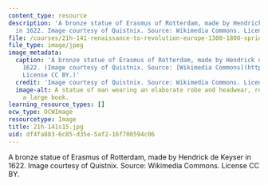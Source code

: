 ```yaml
---
content_type: resource
description: 'A bronze statue of Erasmus of Rotterdam, made by Hendrick de Keyser
  in 1622. Image courtesy of Quistnix. Source: Wikimedia Commons. License CC BY.'
file: /courses/21h-141-renaissance-to-revolution-europe-1300-1800-spring-2015/df4fa8836c85d35e5af216f706594c06_21h-141s15.jpg
file_type: image/jpeg
image_metadata:
  caption: 'A bronze statue of Erasmus of Rotterdam, made by Hendrick de Keyser in
    1622. (Image courtesy of Quistnix. Source: [Wikimedia Commons](https://commons.wikimedia.org/wiki/File:Rotterdam_standbeeld_Erasmus.jpg).
    License CC BY.)'
  credit: 'Image courtesy of Quistnix. Source: Wikimedia Commons. License CC BY.'
  image-alt: A statue of man wearing an elaborate robe and headwear, reading from
    a large book.
learning_resource_types: []
ocw_type: OCWImage
resourcetype: Image
title: 21h-141s15.jpg
uid: df4fa883-6c85-d35e-5af2-16f706594c06
---
```

A bronze statue of Erasmus of Rotterdam, made by Hendrick de Keyser in 1622. Image courtesy of Quistnix. Source: Wikimedia Commons. License CC BY.

